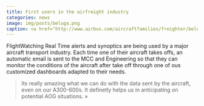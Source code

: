 ```yaml
---
title: First users in the airfreight industry
categories: news
image: img/posts/beluga.png
caption: <a href="http://www.airbus.com/aircraftfamilies/freighter/beluga/">© airbus.com</a>
---
```

FlightWatching Real Time alerts and synoptics are being used by a major aircraft transport industry. Each time one of their aircraft takes offs, an automatic email is sent to the MCC and Engineering so that they can monitor the conditions of the aircraft after take off through one of ous customized dashboards adapted to their needs.

> Its really amazing what we can do with the data sent by the aircraft, even on our A300-600s. It definetly helps us in anticipating on potential AOG situations. »